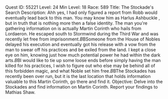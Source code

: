 Quest ID: 55221
Level: 24
Min Level: 18
Race: 589
Title: The Stockade's Search
Description: Ahh yes, I had only figured a report from Robb would eventually lead back to this man. You may know him as Harlus Ashbuckle , but in truth that is nothing more then a false identity. The man you're gathering information on is actually Martin Corinth who hails from Lordaeron. He escaped south to Stormwind during the Third War and was recently let free from imprisonment.$B$BSomeone from the House of Nobles delayed his execution and eventually got his release with a vow from the man to swear off his practices and be exiled from the land. I kept a close eye on him, knowing just how much potential power he had within the dark arts.$B$BI would like to tie up some loose ends before simply having the man killed for his practices, I wish to figure out who else may be behind all of this forbidden magic, and what Noble set him free.$B$BThe Stockades has recently been over run, but it is the last location that holds information valuable to this Martin Corinth, go there and find it.
Objective: Delve into the Stockades and find information on Martin Corinth. Report your findings to Mathias Shaw.

